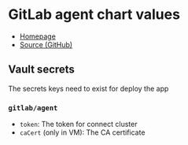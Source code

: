 # GitLab agent chart values

- [Homepage](https://gitlab.com/)
- [Source (GitHub)](https://gitlab.com/gitlab-org/charts/gitlab-agent)

## Vault secrets

The secrets keys need to exist for deploy the app

### `gitlab/agent`

- `token`: The token for connect cluster
- `caCert` (only in VM): The CA certificate
